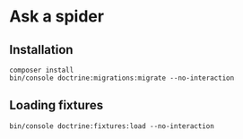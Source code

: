 # Ask a spider

## Installation

```
composer install
bin/console doctrine:migrations:migrate --no-interaction
```

## Loading fixtures

```
bin/console doctrine:fixtures:load --no-interaction
```
